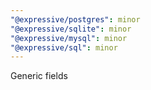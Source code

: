 ```yaml
---
"@expressive/postgres": minor
"@expressive/sqlite": minor
"@expressive/mysql": minor
"@expressive/sql": minor
---
```


Generic fields

